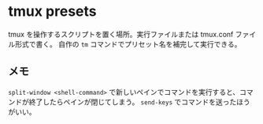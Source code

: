 # tmux presets

tmux を操作するスクリプトを置く場所。実行ファイルまたは tmux.conf ファイル形式で書く。
自作の `tm` コマンドでプリセット名を補完して実行できる。

## メモ

`split-window <shell-command>` で新しいペインでコマンドを実行すると、コマンドが終了したらペインが閉じてしまう。
`send-keys` でコマンドを送ったほうがいい。



